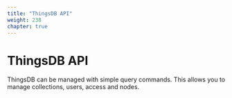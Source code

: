 ```yaml
---
title: "ThingsDB API"
weight: 238
chapter: true
---
```


# ThingsDB API

ThingsDB can be managed with simple query commands. This allows you to manage
collections, users, access and nodes.
